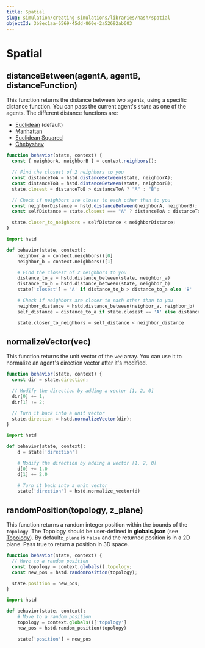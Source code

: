 ```yaml
---
title: Spatial
slug: simulation/creating-simulations/libraries/hash/spatial
objectId: 3b8ec1aa-6569-45dd-860e-2a52692ab603
---
```


# Spatial

## distanceBetween(agentA, agentB, distanceFunction)

This function returns the distance between two agents, using a specific distance function. You can pass the current agent's `state` as one of the agents. The different distance functions are:

- [Euclidean](https://en.wikipedia.org/wiki/Euclidean_distance) (default)
- [Manhattan](https://en.wikipedia.org/wiki/Taxicab_geometry)
- [Euclidean Squared](https://en.wikipedia.org/wiki/Euclidean_distance#Squared_Euclidean_distance)
- [Chebyshev](https://en.wikipedia.org/wiki/Chebyshev_distance)

<Tabs>
<Tab title="JavaScript">

```javascript
function behavior(state, context) {
  const { neighborA, neighborB } = context.neighbors();

  // Find the closest of 2 neighbors to you
  const distanceToA = hstd.distanceBetween(state, neighborA);
  const distanceToB = hstd.distanceBetween(state, neighborB);
  state.closest = distanceToB > distanceToA ? "A" : "B";

  // Check if neighbors are closer to each other than to you
  const neighborDistance = hstd.distanceBetween(neighborA, neighborB);
  const selfDistance = state.closest === "A" ? distanceToA : distanceToB;

  state.closer_to_neighbors = selfDistance < neighborDistance;
}
```

</Tab>
<Tab title="Python">

```python
import hstd

def behavior(state, context):
    neighbor_a = context.neighbors()[0]
    neighbor_b = context.neighbors()[1]

    # Find the closest of 2 neighbors to you
    distance_to_a = hstd.distance_between(state, neighbor_a)
    distance_to_b = hstd.distance_between(state, neighbor_b)
    state['closest'] = 'A' if distance_to_b > distance_to_a else 'B'

    # Check if neighbors are closer to each other than to you
    neighbor_distance = hstd.distance_between(neighbor_a, neighbor_b)
    self_distance = distance_to_a if state.closest == 'A' else distance_to_b

    state.closer_to_neighbors = self_distance < neighbor_distance
```

</Tab>
</Tabs>

## normalizeVector(vec)

This function returns the unit vector of the `vec` array. You can use it to normalize an agent's direction vector after it's modified.

<Tabs>
<Tab title="JavaScript">

```javascript
function behavior(state, context) {
  const dir = state.direction;

  // Modify the direction by adding a vector [1, 2, 0]
  dir[0] += 1;
  dir[1] += 2;

  // Turn it back into a unit vector
  state.direction = hstd.normalizeVector(dir);
}
```

</Tab>
<Tab title="Python">

```python
import hstd

def behavior(state, context):
    d = state['direction']

    # Modify the direction by adding a vector [1, 2, 0]
    d[0] += 1.0
    d[1] += 2.0

    # Turn it back into a unit vector
    state['direction'] = hstd.normalize_vector(d)
```

</Tab>
</Tabs>

## randomPosition(topology, z_plane)

This function returns a random integer position within the bounds of the `topology`. The Topology should be user-defined in **globals.json** \(see [Topology](/docs/simulation/creating-simulations/configuration/topology/)\). By default`z_plane` is `false` and the returned position is in a 2D plane. Pass true to return a position in 3D space.

<Tabs>
<Tab title="JavaScript">

```javascript
function behavior(state, context) {
  // Move to a random position
  const topology = context.globals().topology;
  const new_pos = hstd.randomPosition(topology);

  state.position = new_pos;
}
```

</Tab>
<Tab title="Python">

```python
import hstd

def behavior(state, context):
    # Move to a random position
    topology = context.globals()['topology']
    new_pos = hstd.random_position(topology)

    state['position'] = new_pos
```

</Tab>
</Tabs>
